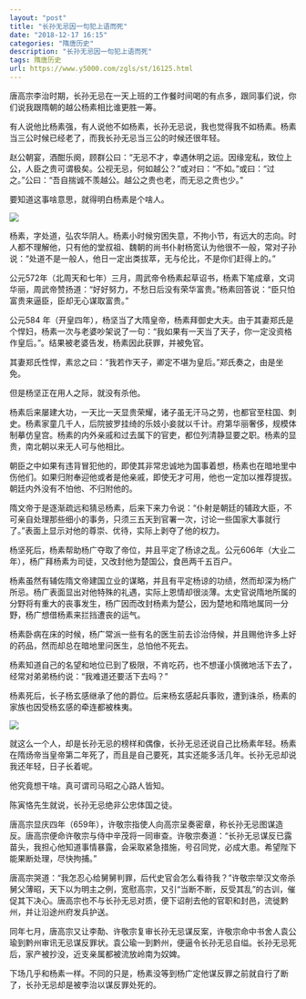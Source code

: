 ```yaml
---
layout: "post"
title: "长孙无忌因一句犯上语而死"
date: "2018-12-17 16:15"
categories: "隋唐历史"
description: "长孙无忌因一句犯上语而死"
tags: 隋唐历史
url: https://www.y5000.com/zgls/st/16125.html
---
```






唐高宗李治时期，长孙无忌在一天上班的工作餐时间喝的有点多，跟同事们说，你们说我跟隋朝的越公杨素相比谁更胜一筹。

有人说他比杨素强，有人说他不如杨素，长孙无忌说，我也觉得我不如杨素。杨素当三公时候已经老了，而我长孙无忌当三公的时候还很年轻。

赵公朝宴，酒酣乐阕，顾群公曰：“无忌不才，幸遇休明之运。因缘宠私，致位上公，人臣之贵可谓极矣。公视无忌，何如越公？”或对曰：“不如。”或曰：“过之。”公曰：“吾自揣诚不羡越公。越公之贵也老，而无忌之贵也少。”

要知道这事啥意思，就得明白杨素是个啥人。

![](https://img.y5000.com/uploads/allimg/170307/8-1F30F92A2Q9.jpg)

杨素，字处道，弘农华阴人。杨素小时候穷困失意，不拘小节，有远大的志向。时人都不理解他，只有他的堂叔祖、魏朝的尚书仆射杨宽认为他很不一般，常对子孙说：“处道不是一般人，他日一定出类拔萃，无与伦比，不是你们赶得上的。”

公元572年（北周天和七年）三月，周武帝令杨素起草诏书，杨素下笔成章，文词华丽，周武帝赞扬道：“好好努力，不愁日后没有荣华富贵。”杨素回答说：“臣只怕富贵来逼臣，臣却无心谋取富贵。”

公元584
年（开皇四年），杨坚当了大隋皇帝，杨素拜御史大夫。由于其妻郑氏是个悍妇，杨素一次与老婆吵架说了一句：“我如果有一天当了天子，你一定没资格作皇后。”。结果被老婆告发，杨素因此获罪，并被免官。

其妻郑氏性悍，素忿之曰：“我若作天子，卿定不堪为皇后。”郑氏奏之，由是坐免。

但是杨坚正在用人之际，就没有杀他。

杨素后来屡建大功，一天比一天显贵荣耀，诸子虽无汗马之劳，也都官至柱国、刺史。杨素家童几千人，后院披罗挂绮的乐妓小妾就以千计。府第华丽奢侈，规模体制摹仿皇宫。杨素的内外亲戚和过去属下的官吏，都位列清静显要之职。杨素的显贵，南北朝以来无人可与他相比。

朝臣之中如果有违背冒犯他的，即使其非常忠诚地为国事着想，杨素也在暗地里中伤他们。如果归附奉迎他或者是他亲戚，即使无才可用，他也一定加以推荐提拔。朝廷内外没有不怕他、不归附他的。

隋文帝于是逐渐疏远和猜忌杨素，后来下来力令说：“仆射是朝廷的辅政大臣，不可亲自处理那些细小的事务，只须三五天到官署一次，讨论一些国家大事就行了。”表面上显示对他的尊崇、优待，实际上剥夺了他的权力。

杨坚死后，杨素帮助杨广夺取了帝位，并且平定了杨谅之乱。公元606年（大业二年），杨广拜杨素为司徒，又改封他为楚国公，食邑两千五百户。

杨素虽然有辅佐隋文帝建国立业的谋略，并且有平定杨谅的功绩，然而却深为杨广所忌。杨广表面显出对他特殊的礼遇，实际上恩情却很淡薄。太史官说隋地所属的分野将有重大的丧事发生，杨广因而改封杨素为楚公，因为楚地和隋地属同一分野，杨广想借杨素来拦挡遭丧的运气。

杨素卧病在床的时候，杨广常派一些有名的医生前去诊治侍候，并且赐他许多上好的药品，然而却总在暗地里问医生，总怕他不死去。

杨素知道自己的名望和地位已到了极限，不肯吃药，也不想谨小慎微地活下去了，经常对弟弟杨约说：“我难道还要活下去吗？”

杨素死后，长子杨玄感继承了他的爵位。后来杨玄感起兵事败，遭到诛杀，杨素的家族也因受杨玄感的牵连都被株夷。

![](https://img.y5000.com/uploads/allimg/170307/8-1F30F92642b4.jpg)

就这么一个人，却是长孙无忌的榜样和偶像，长孙无忌还说自己比杨素年轻。杨素在隋炀帝当皇帝第二年死了，而且是自己要死，其实还能多活几年。长孙无忌却说我还年轻，日子长着呢。

他究竟想干啥。真可谓司马昭之心路人皆知。

陈寅恪先生就说，长孙无忌绝非公忠体国之徒。

唐高宗显庆四年（659年），许敬宗指使人向高宗呈奏密章，称长孙无忌图谋造反。唐高宗便命许敬宗与侍中辛茂将一同审查。许敬宗奏道：“长孙无忌谋反已露苗头，我担心他知道事情暴露，会采取紧急措施，号召同党，必成大患。希望陛下能果断处理，尽快拘捕。”

唐高宗哭道：“我怎忍心给舅舅判罪，后代史官会怎么看待我？”许敬宗举汉文帝杀舅父薄昭，天下以为明主之例，宽慰高宗，又引“当断不断，反受其乱”的古训，催促其下决心。唐高宗也不与长孙无忌对质，便下诏削去他的官职和封邑，流徙黔州，并让沿途州府发兵护送。

同年七月，唐高宗又让李勣、许敬宗复审长孙无忌谋反案，许敬宗命中书舍人袁公瑜到黔州审讯无忌谋反罪状。袁公瑜一到黔州，便逼令长孙无忌自缢。长孙无忌死后，家产被抄没，近支亲属都被流放岭南为奴婢。

下场几乎和杨素一样。不同的只是，杨素没等到杨广定他谋反罪之前就自行了断了，长孙无忌却是被李治以谋反罪处死的。

  
